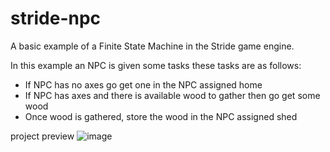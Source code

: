 # stride-npc
A basic example of a Finite State Machine in the Stride game engine.

In this example an NPC is given some tasks these tasks are as follows:
 - If NPC has no axes go get one in the NPC assigned home
 - If NPC has axes and there is available wood to gather then go get some wood
 - Once wood is gathered, store the wood in the NPC assigned shed


project preview
![image](https://user-images.githubusercontent.com/73259914/223590819-913f706d-e325-4d02-a330-bb305b2dc710.png)
